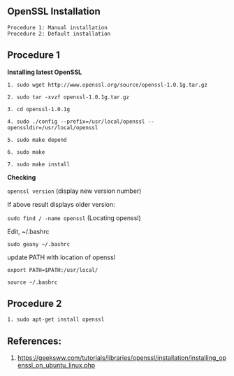 ## OpenSSL Installation
```
Procedure 1: Manual installation
Procedure 2: Default installation
```

## Procedure 1

**Installing latest OpenSSL**

``1. sudo wget http://www.openssl.org/source/openssl-1.0.1g.tar.gz``

``2. sudo tar -xvzf openssl-1.0.1g.tar.gz``

``3. cd openssl-1.0.1g``

``4. sudo ./config --prefix=/usr/local/openssl --openssldir=/usr/local/openssl``

``5. sudo make depend``

``6. sudo make``

``7. sudo make install``

**Checking**

``openssl version``               (display new version number)

If above result displays older version:

``sudo find / -name openssl``     (Locating openssl)

Edit, ~/.bashrc

``sudo geany ~/.bashrc``

update PATH with location of openssl

``export PATH=$PATH:/usr/local/``

``source ~/.bashrc``


## Procedure 2

``1. sudo apt-get install openssl``


## References:

1. https://geeksww.com/tutorials/libraries/openssl/installation/installing_openssl_on_ubuntu_linux.php
